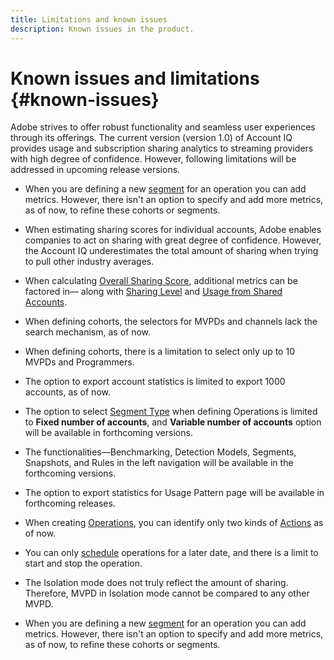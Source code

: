 ```yaml
---
title: Limitations and known issues
description: Known issues in the product. 
---
```


# Known issues and limitations {#known-issues}

Adobe strives to offer robust functionality and seamless user experiences through its offerings. The current version (version 1.0) of Account IQ provides usage and subscription sharing analytics to streaming providers with high degree of confidence. However, following limitations will be addressed in upcoming release versions.

* When you are defining a new [segment](/help/AccountIQ/segments-timeframe.md) for an operation you can add metrics. However,  there isn't an option to specify and add more metrics, as of now, to refine these cohorts or segments.

* When estimating sharing scores for individual accounts, Adobe enables companies to act on sharing with great degree of confidence. However, the Account IQ underestimates the total amount of sharing when trying to pull other industry averages.

* When calculating [Overall Sharing Score](/help/AccountIQ/dashboard.md#overall-sharing-score), additional metrics can be factored in— along with [Sharing Level](/help/AccountIQ/dashboard.md#sharing-level) and [Usage from Shared Accounts](/help/AccountIQ/dashboard.md#usage-from-shared-accounts).

* When defining cohorts, the selectors for MVPDs and channels lack the search mechanism, as of now.

* When defining cohorts, there is a limitation to select only up to 10 MVPDs and Programmers.

* The option to export account statistics is limited to export 1000 accounts, as of now.

* The option to select [Segment Type](#segment-type) when defining Operations is limited to **Fixed number of accounts**, and **Variable number of accounts** option will be available in forthcoming versions.

* The functionalities—Benchmarking, Detection Models, Segments, Snapshots, and Rules in the left navigation will be available in the forthcoming versions.

* The option to export statistics for Usage Pattern page will be available in forthcoming releases.

* When creating [Operations](/help/AccountIQ/operation-affecting-user-segment.md), you can identify only two kinds of [Actions](/help/AccountIQ/operation-affecting-user-segment.md) as of now.

* You can only [schedule](/help/AccountIQ/operation-affecting-user-segment.md#action) operations for a later date, and there is a limit to start and stop the operation.

* The Isolation mode does not truly reflect the amount of sharing. Therefore, MVPD in Isolation mode cannot be compared to any other MVPD.

* When you are defining a new [segment](/help/AccountIQ/segments-timeframe.md) for an operation you can add metrics. However,  there isn't an option to specify and add more metrics, as of now, to refine these cohorts or segments.